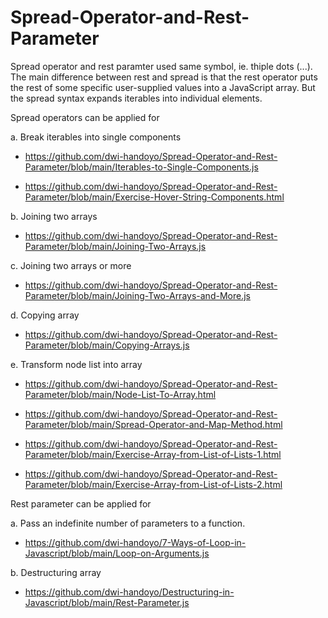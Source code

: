 # Spread-Operator-and-Rest-Parameter

Spread operator and rest paramter used same symbol, ie. thiple dots (...). The main difference between rest and spread is that the rest operator puts the rest of some specific user-supplied values into a JavaScript array. But the spread syntax expands iterables into individual elements.

Spread operators can be applied for

a. Break iterables into single components

   * https://github.com/dwi-handoyo/Spread-Operator-and-Rest-Parameter/blob/main/Iterables-to-Single-Components.js
   
   * https://github.com/dwi-handoyo/Spread-Operator-and-Rest-Parameter/blob/main/Exercise-Hover-String-Components.html

b. Joining two arrays

   * https://github.com/dwi-handoyo/Spread-Operator-and-Rest-Parameter/blob/main/Joining-Two-Arrays.js

c. Joining two arrays or more
   
   * https://github.com/dwi-handoyo/Spread-Operator-and-Rest-Parameter/blob/main/Joining-Two-Arrays-and-More.js
   
d. Copying array
  
   * https://github.com/dwi-handoyo/Spread-Operator-and-Rest-Parameter/blob/main/Copying-Arrays.js
   
e. Transform node list into array

   * https://github.com/dwi-handoyo/Spread-Operator-and-Rest-Parameter/blob/main/Node-List-To-Array.html
   
   * https://github.com/dwi-handoyo/Spread-Operator-and-Rest-Parameter/blob/main/Spread-Operator-and-Map-Method.html
   
   * https://github.com/dwi-handoyo/Spread-Operator-and-Rest-Parameter/blob/main/Exercise-Array-from-List-of-Lists-1.html
   
   * https://github.com/dwi-handoyo/Spread-Operator-and-Rest-Parameter/blob/main/Exercise-Array-from-List-of-Lists-2.html
   
Rest parameter can be applied for

a. Pass an indefinite number of parameters to a function.

   * https://github.com/dwi-handoyo/7-Ways-of-Loop-in-Javascript/blob/main/Loop-on-Arguments.js

b. Destructuring array

   * https://github.com/dwi-handoyo/Destructuring-in-Javascript/blob/main/Rest-Parameter.js
   
   
